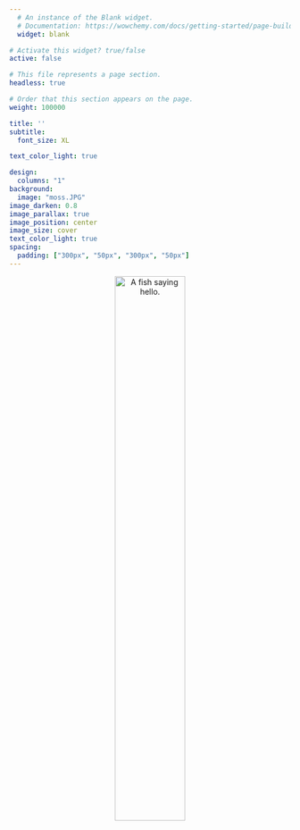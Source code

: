 ```yaml
---
  # An instance of the Blank widget.
  # Documentation: https://wowchemy.com/docs/getting-started/page-builder/
  widget: blank

# Activate this widget? true/false
active: false

# This file represents a page section.
headless: true

# Order that this section appears on the page.
weight: 100000

title: ''
subtitle:
  font_size: XL

text_color_light: true

design:
  columns: "1"
background:
  image: "moss.JPG"
image_darken: 0.8
image_parallax: true
image_position: center
image_size: cover
text_color_light: true
spacing:
  padding: ["300px", "50px", "300px", "50px"]
---
```

  
  <p align="center">
  <img src="/home/demo_files/hello_fish.png" alt="A fish saying hello." width="50%"/></p>
  
  